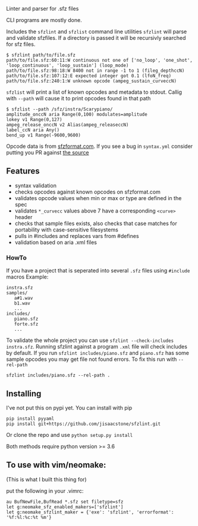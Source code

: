 Linter and parser for .sfz files

CLI programs are mostly done.

Includes the `sfzlint` and `sfzlist` command line utilities
`sfzlint` will parse and validate sfzfiles. If a directory is passed it will be recursivly searched for sfz files.

    $ sfzlint path/to/file.sfz
    path/to/file.sfz:60:11:W continuous not one of ['no_loop', 'one_shot', 'loop_continuous', 'loop_sustain'] (loop_mode)
    path/to/file.sfz:98:18:W 8400 not in range -1 to 1 (fileg_depthccN)
    path/to/file.sfz:107:12:E expected integer got 0.1 (lfoN_freq)
    path/to/file.sfz:240:1:W unknown opcode (ampeg_sustain_curveccN)

`sfzlist` will print a list of known opcodes and metadata to stdout. Callig with `--path` will cause it to print opcodes found in that path

    $ sfzlist --path /sfz/instra/Scarypiano/
    amplitude_onccN aria Range(0,100) modulates=amplitude
    lokey v1 Range(0,127)
    ampeg_release_onccN v2 Alias(ampeg_releaseccN)
    label_ccN aria Any()
    bend_up v1 Range(-9600,9600)

Opcode data is from [sfzformat.com](https://sfzformat.com/). If you see a bug in `syntax.yml` consider putting you PR
against [the source](https://github.com/sfzformat/sfzformat.github.io/blob/source/_data/sfz/syntax.yml)

## Features

* syntax validation
* checks opcodes against known opcodes on sfzformat.com
* validates opcode values when min or max or type are defined in the spec
* validates `*_curvecc` values above 7 have a corresponding `<curve>` header
* checks that sample files exists, also checks that case matches for portability with case-sensitive filesystems
* pulls in #includes and replaces vars from #defines
* validation based on aria .xml files

### HowTo

If you have a project that is seperated into several `.sfz` files using `#include` macros
Example:

    instra.sfz
    samples/
       a#1.wav
       b1.wav
       ...
    includes/
       piano.sfz
       forte.sfz
       ...

To validate the whole project you can use `sfzlint --check-includes instra.sfz`.
Running sfzlint against a program `.xml` file will check includes by default.
If you run `sfzlint includes/piano.sfz` and `piano.sfz` has some sample opcodes you may get file not found errors.
To fix this run with `--rel-path`

`sfzlint includes/piano.sfz --rel-path .`

## Installing

I've not put this on pypi yet. You can install with pip

    pip install pyyaml
    pip install git+https://github.com/jisaacstone/sfzlint.git

Or clone the repo and use `python setup.py install`

Both methods require python version >= 3.6

## To use with vim/neomake:

(This is what I built this thing for)

put the following in your .vimrc:

    au BufNewFile,BufRead *.sfz set filetype=sfz
    let g:neomake_sfz_enabled_makers=['sfzlint']
    let g:neomake_sfzlint_maker = {'exe': 'sfzlint', 'errorformat': '%f:%l:%c:%t %m'}
